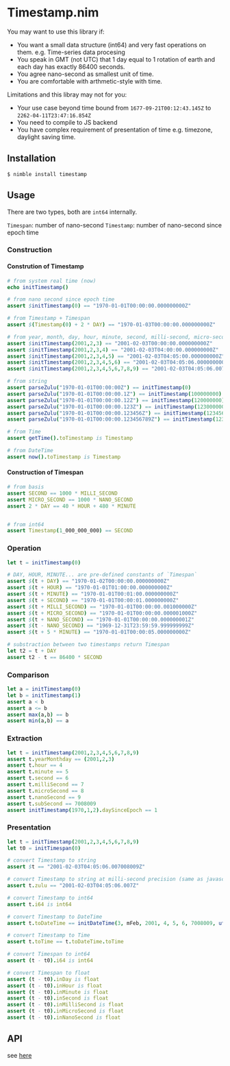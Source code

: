 # Timestamp.nim 

You may want to use this library if:

- You want a small data structure (int64) and very fast operations on them. e.g. Time-series data procesing
- You speak in GMT (not UTC) that 1 day equal to 1 rotation of earth and each day has exactly 86400 seconds.
- You agree nano-second as smallest unit of time.
- You are comfortable with arthmetic-style with time.

Limitations and this libray may not for you:

- Your use case beyond time bound from `1677-09-21T00:12:43.145Z` to `2262-04-11T23:47:16.854Z`
- You need to compile to JS backend
- You have complex requirement of presentation of time e.g. timezone, daylight saving time.

## Installation

```
$ nimble install timestamp
```

## Usage

There are two types, both are `int64` internally.

`Timespan`: number of nano-second
`Timestamp`: number of nano-second since epoch time

### Construction 

#### Constrution of Timestamp

```nim
# from system real time (now)
echo initTimestamp()

# from nano second since epoch time 
assert $initTimestamp(0) == "1970-01-01T00:00:00.000000000Z"

# from Timestamp + Timespan
assert $(Timestamp(0) + 2 * DAY) == "1970-01-03T00:00:00.000000000Z"

# from year, month, day, hour, minute, second, milli-second, micro-second, nano-second
assert $initTimestamp(2001,2,3) == "2001-02-03T00:00:00.000000000Z"
assert $initTimestamp(2001,2,3,4) == "2001-02-03T04:00:00.000000000Z"
assert $initTimestamp(2001,2,3,4,5) == "2001-02-03T04:05:00.000000000Z"
assert $initTimestamp(2001,2,3,4,5,6) == "2001-02-03T04:05:06.000000000Z"
assert $initTimestamp(2001,2,3,4,5,6,7,8,9) == "2001-02-03T04:05:06.007008009Z"

# from string
assert parseZulu("1970-01-01T00:00:00Z") == initTimestamp(0)
assert parseZulu("1970-01-01T00:00:00.1Z") == initTimestamp(100000000)
assert parseZulu("1970-01-01T00:00:00.12Z") == initTimestamp(120000000)
assert parseZulu("1970-01-01T00:00:00.123Z") == initTimestamp(123000000)
assert parseZulu("1970-01-01T00:00:00.123456Z") == initTimestamp(123456000)
assert parseZulu("1970-01-01T00:00:00.123456789Z") == initTimestamp(123456789)

# from Time
assert getTime().toTimestamp is Timestamp

# from DateTime
assert now().toTimestamp is Timestamp
```

#### Construction of Timespan

```nim
# from basis
assert SECOND == 1000 * MILLI_SECOND
assert MICRO_SECOND == 1000 * NANO_SECOND
assert 2 * DAY == 40 * HOUR + 480 * MINUTE


# from int64
assert Timestamp(1_000_000_000) == SECOND
```

### Operation 

```nim
let t = initTimestamp(0)

# DAY, HOUR, MINUTE... are pre-defined constants of `Timespan`
assert $(t + DAY) == "1970-01-02T00:00:00.000000000Z"
assert $(t + HOUR) == "1970-01-01T01:00:00.000000000Z"
assert $(t + MINUTE) == "1970-01-01T00:01:00.000000000Z"
assert $(t + SECOND) == "1970-01-01T00:00:01.000000000Z"
assert $(t + MILLI_SECOND) == "1970-01-01T00:00:00.001000000Z"
assert $(t + MICRO_SECOND) == "1970-01-01T00:00:00.000001000Z"
assert $(t + NANO_SECOND) == "1970-01-01T00:00:00.000000001Z"
assert $(t - NANO_SECOND) == "1969-12-31T23:59:59.999999999Z"
assert $(t + 5 * MINUTE) == "1970-01-01T00:00:05.000000000Z"

# substraction between two timestamps return Timespan
let t2 = t + DAY 
assert t2 - t == 86400 * SECOND
```

### Comparison 

```nim
let a = initTimestamp(0)
let b = initTimestamp(1)
assert a < b
assert a <= b
assert max(a,b) == b
assert min(a,b) == a
```

### Extraction 

```nim
let t = initTimestamp(2001,2,3,4,5,6,7,8,9)
assert t.yearMonthday == (2001,2,3)
assert t.hour == 4
assert t.minute == 5
assert t.second == 6
assert t.milliSecond == 7
assert t.microSecond == 8
assert t.nanoSecond == 9
assert t.subSecond == 7008009
assert initTimestamp(1970,1,2).daySinceEpoch == 1
```

### Presentation

```nim
let t = initTimestamp(2001,2,3,4,5,6,7,8,9)
let t0 = initTimespan(0)

# convert Timestamp to string
assert $t == "2001-02-03T04:05:06.007008009Z"

# convert Timestamp to string at milli-second precision (same as javascript toISOString())
assert t.zulu == "2001-02-03T04:05:06.007Z"

# convert Timestamp to int64
assert t.i64 is int64

# convert Timestamp to DateTime 
assert t.toDateTime == initDateTime(3, mFeb, 2001, 4, 5, 6, 7008009, utc())

# convert Timestamp to Time
assert t.toTime == t.toDateTime.toTime

# convert Timespan to int64
assert (t - t0).i64 is int64

# convert Timespan to float
assert (t - t0).inDay is float
assert (t - t0).inHour is float
assert (t - t0).inMinute is float
assert (t - t0).inSecond is float
assert (t - t0).inMilliSecond is float
assert (t - t0).inMicroSecond is float
assert (t - t0).inNanoSecond is float
```

## API

see [here](https://jackhftang.github.io/timestamp.nim/)